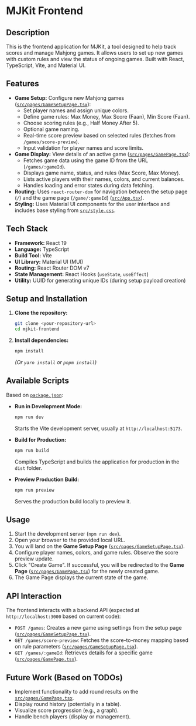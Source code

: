 # MJKit Frontend

## Description

This is the frontend application for MJKit, a tool designed to help track scores and manage Mahjong games. It allows users to set up new games with custom rules and view the status of ongoing games. Built with React, TypeScript, Vite, and Material UI.

## Features

*   **Game Setup:** Configure new Mahjong games ([`src/pages/GameSetupPage.tsx`](src/pages/GameSetupPage.tsx)):
    *   Set player names and assign unique colors.
    *   Define game rules: Max Money, Max Score (Faan), Min Score (Faan).
    *   Choose scoring rules (e.g., Half Money After 5).
    *   Optional game naming.
    *   Real-time score preview based on selected rules (fetches from `/games/score-preview`).
    *   Input validation for player names and score limits.
*   **Game Display:** View details of an active game ([`src/pages/GamePage.tsx`](src/pages/GamePage.tsx)):
    *   Fetches game data using the game ID from the URL (`/games/:gameId`).
    *   Displays game name, status, and rules (Max Score, Max Money).
    *   Lists active players with their names, colors, and current balances.
    *   Handles loading and error states during data fetching.
*   **Routing:** Uses `react-router-dom` for navigation between the setup page (`/`) and the game page (`/game/:gameId`) ([`src/App.tsx`](src/App.tsx)).
*   **Styling:** Uses Material UI components for the user interface and includes base styling from [`src/style.css`](src/style.css).

## Tech Stack

*   **Framework:** React 19
*   **Language:** TypeScript
*   **Build Tool:** Vite
*   **UI Library:** Material UI (MUI)
*   **Routing:** React Router DOM v7
*   **State Management:** React Hooks (`useState`, `useEffect`)
*   **Utility:** UUID for generating unique IDs (during setup payload creation)

## Setup and Installation

1.  **Clone the repository:**
    ```sh
    git clone <your-repository-url>
    cd mjkit-frontend
    ```
2.  **Install dependencies:**
    ```sh
    npm install
    ```
    *(Or `yarn install` or `pnpm install`)*

## Available Scripts

Based on [`package.json`](package.json):

*   **Run in Development Mode:**
    ```sh
    npm run dev
    ```
    Starts the Vite development server, usually at `http://localhost:5173`.

*   **Build for Production:**
    ```sh
    npm run build
    ```
    Compiles TypeScript and builds the application for production in the `dist` folder.

*   **Preview Production Build:**
    ```sh
    npm run preview
    ```
    Serves the production build locally to preview it.

## Usage

1.  Start the development server (`npm run dev`).
2.  Open your browser to the provided local URL.
3.  You will land on the **Game Setup Page** ([`src/pages/GameSetupPage.tsx`](src/pages/GameSetupPage.tsx)).
4.  Configure player names, colors, and game rules. Observe the score preview update.
5.  Click "Create Game". If successful, you will be redirected to the **Game Page** ([`src/pages/GamePage.tsx`](src/pages/GamePage.tsx)) for the newly created game.
6.  The Game Page displays the current state of the game.

## API Interaction

The frontend interacts with a backend API (expected at `http://localhost:3000` based on current code):

*   `POST /games`: Creates a new game using settings from the setup page ([`src/pages/GameSetupPage.tsx`](src/pages/GameSetupPage.tsx)).
*   `GET /games/score-preview`: Fetches the score-to-money mapping based on rule parameters ([`src/pages/GameSetupPage.tsx`](src/pages/GameSetupPage.tsx)).
*   `GET /games/:gameId`: Retrieves details for a specific game ([`src/pages/GamePage.tsx`](src/pages/GamePage.tsx)).

## Future Work (Based on TODOs)

*   Implement functionality to add round results on the [`src/pages/GamePage.tsx`](src/pages/GamePage.tsx).
*   Display round history (potentially in a table).
*   Visualize score progression (e.g., a graph).
*   Handle bench players (display or management).